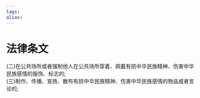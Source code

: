 ```yaml
---
tags: 
alias:
---
```


# 法律条文

(二)在公共场所或者强制他人在公共场所穿着、佩戴有损中华民族精神、伤害中华民族感情的服饰、标志的;  
(三)制作、传播、宣扬、散布有损中华民族精神、伤害中华民族感情的物品或者言论的;


